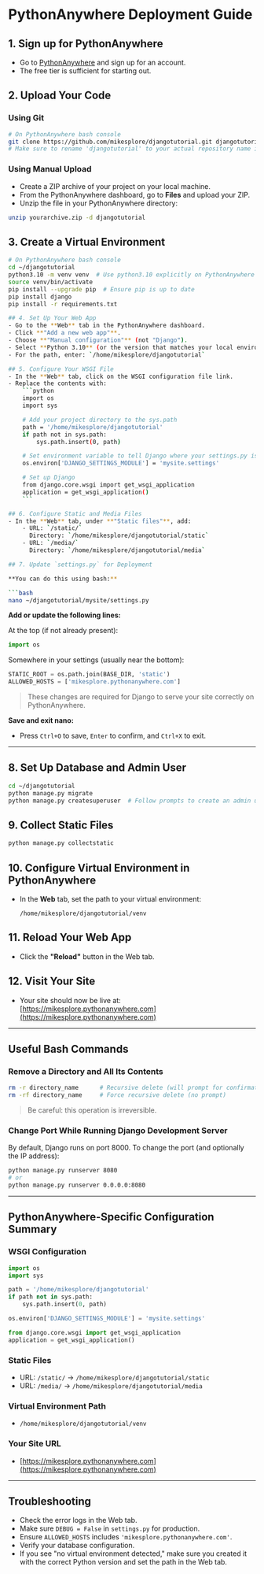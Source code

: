 # PythonAnywhere Deployment Guide

## 1. Sign up for PythonAnywhere
- Go to [PythonAnywhere](https://www.pythonanywhere.com/) and sign up for an account.
- The free tier is sufficient for starting out.

## 2. Upload Your Code

### Using Git
```bash
# On PythonAnywhere bash console
git clone https://github.com/mikesplore/djangotutorial.git djangotutorial
# Make sure to rename 'djangotutorial' to your actual repository name if needed
```

### Using Manual Upload
- Create a ZIP archive of your project on your local machine.
- From the PythonAnywhere dashboard, go to **Files** and upload your ZIP.
- Unzip the file in your PythonAnywhere directory:
```bash
unzip yourarchive.zip -d djangotutorial
```

## 3. Create a Virtual Environment
```bash
# On PythonAnywhere bash console
cd ~/djangotutorial
python3.10 -m venv venv  # Use python3.10 explicitly on PythonAnywhere
source venv/bin/activate
pip install --upgrade pip  # Ensure pip is up to date
pip install django
pip install -r requirements.txt 

## 4. Set Up Your Web App
- Go to the **Web** tab in the PythonAnywhere dashboard.
- Click **"Add a new web app"**.
- Choose **"Manual configuration"** (not "Django").
- Select **Python 3.10** (or the version that matches your local environment).
- For the path, enter: `/home/mikesplore/djangotutorial`

## 5. Configure Your WSGI File
- In the **Web** tab, click on the WSGI configuration file link.
- Replace the contents with:
    ```python
    import os
    import sys

    # Add your project directory to the sys.path
    path = '/home/mikesplore/djangotutorial'
    if path not in sys.path:
        sys.path.insert(0, path)

    # Set environment variable to tell Django where your settings.py is
    os.environ['DJANGO_SETTINGS_MODULE'] = 'mysite.settings'

    # Set up Django
    from django.core.wsgi import get_wsgi_application
    application = get_wsgi_application()
    ```

## 6. Configure Static and Media Files
- In the **Web** tab, under **"Static files"**, add:
    - URL: `/static/`  
      Directory: `/home/mikesplore/djangotutorial/static`
    - URL: `/media/`  
      Directory: `/home/mikesplore/djangotutorial/media`

## 7. Update `settings.py` for Deployment

**You can do this using bash:**

```bash
nano ~/djangotutorial/mysite/settings.py
```

**Add or update the following lines:**

At the top (if not already present):
```python
import os
```

Somewhere in your settings (usually near the bottom):
```python
STATIC_ROOT = os.path.join(BASE_DIR, 'static')
ALLOWED_HOSTS = ['mikesplore.pythonanywhere.com']
```

> These changes are required for Django to serve your site correctly on PythonAnywhere.

**Save and exit nano:**  
- Press `Ctrl+O` to save, `Enter` to confirm, and `Ctrl+X` to exit.

---

## 8. Set Up Database and Admin User

```bash
cd ~/djangotutorial
python manage.py migrate
python manage.py createsuperuser  # Follow prompts to create an admin user
```

## 9. Collect Static Files

```bash
python manage.py collectstatic
```

## 10. Configure Virtual Environment in PythonAnywhere
- In the **Web** tab, set the path to your virtual environment:
    ```
    /home/mikesplore/djangotutorial/venv
    ```

## 11. Reload Your Web App
- Click the **"Reload"** button in the Web tab.

## 12. Visit Your Site
- Your site should now be live at:  
  [https://mikesplore.pythonanywhere.com](https://mikesplore.pythonanywhere.com)

---

## Useful Bash Commands

### Remove a Directory and All Its Contents

```bash
rm -r directory_name      # Recursive delete (will prompt for confirmation)
rm -rf directory_name     # Force recursive delete (no prompt)
```
> Be careful: this operation is irreversible.

### Change Port While Running Django Development Server

By default, Django runs on port 8000. To change the port (and optionally the IP address):

```bash
python manage.py runserver 8080
# or
python manage.py runserver 0.0.0.0:8080
```

---

## PythonAnywhere-Specific Configuration Summary

### WSGI Configuration
```python
import os
import sys

path = '/home/mikesplore/djangotutorial'
if path not in sys.path:
    sys.path.insert(0, path)

os.environ['DJANGO_SETTINGS_MODULE'] = 'mysite.settings'

from django.core.wsgi import get_wsgi_application
application = get_wsgi_application()
```

### Static Files
- URL: `/static/` → `/home/mikesplore/djangotutorial/static`
- URL: `/media/` → `/home/mikesplore/djangotutorial/media`

### Virtual Environment Path
- `/home/mikesplore/djangotutorial/venv`

### Your Site URL
- [https://mikesplore.pythonanywhere.com](https://mikesplore.pythonanywhere.com)

---

## Troubleshooting

- Check the error logs in the Web tab.
- Make sure `DEBUG = False` in `settings.py` for production.
- Ensure `ALLOWED_HOSTS` includes `'mikesplore.pythonanywhere.com'`.
- Verify your database configuration.
- If you see "no virtual environment detected," make sure you created it with the correct Python version and set the path in the Web tab.